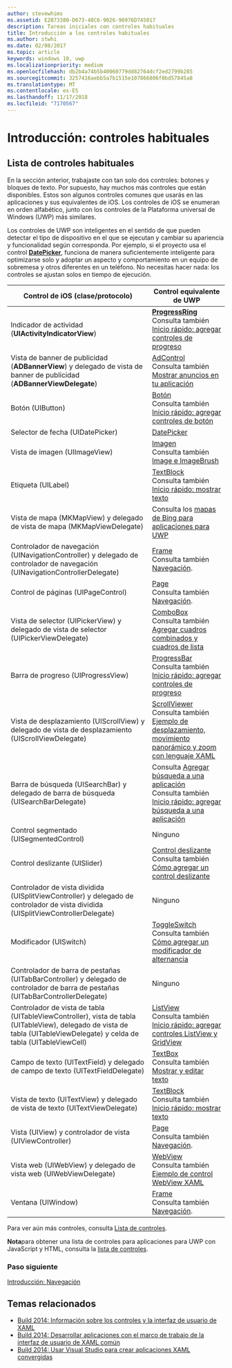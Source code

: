 ```yaml
---
author: stevewhims
ms.assetid: E2B73380-D673-48C6-9026-96976D745017
description: Tareas iniciales con controles habituales
title: Introducción a los controles habituales
ms.author: stwhi
ms.date: 02/08/2017
ms.topic: article
keywords: windows 10, uwp
ms.localizationpriority: medium
ms.openlocfilehash: db2b4a74b5b40060779dd82764dcf2ed2799b285
ms.sourcegitcommit: 3257416aebb5a7b1515e107866806f8bd57845a8
ms.translationtype: MT
ms.contentlocale: es-ES
ms.lasthandoff: 11/17/2018
ms.locfileid: "7170567"
---
```

# <a name="getting-started-common-controls"></a>Introducción: controles habituales


## <a name="common-controls-list"></a>Lista de controles habituales

En la sección anterior, trabajaste con tan solo dos controles: botones y bloques de texto. Por supuesto, hay muchos más controles que están disponibles. Estos son algunos controles comunes que usarás en las aplicaciones y sus equivalentes de iOS. Los controles de iOS se enumeran en orden alfabético, junto con los controles de la Plataforma universal de Windows (UWP) más similares.

Los controles de UWP son inteligentes en el sentido de que pueden detectar el tipo de dispositivo en el que se ejecutan y cambiar su apariencia y funcionalidad según corresponda. Por ejemplo, si el proyecto usa el control [**DatePicker**](https://msdn.microsoft.com/library/windows/apps/br211681), funciona de manera suficientemente inteligente para optimizarse solo y adoptar un aspecto y comportamiento en un equipo de sobremesa y otros diferentes en un teléfono. No necesitas hacer nada: los controles se ajustan solos en tiempo de ejecución.

| Control de iOS (clase/protocolo) | Control equivalente de UWP |
|------------------------------|--------------------------------------|
| Indicador de actividad (**UIActivityIndicatorView**) | [**ProgressRing**](https://msdn.microsoft.com/library/windows/apps/br227538) <br/> Consulta también [Inicio rápido: agregar controles de progreso](https://msdn.microsoft.com/library/windows/apps/xaml/hh780651) |
| Vista de banner de publicidad (**ADBannerView**) y delegado de vista de banner de publicidad (**ADBannerViewDelegate**) | [AdControl](https://msdn.microsoft.com/library/windows/apps/microsoft.advertising.winrt.ui.adcontrol.aspx) <br/> Consulta también [Mostrar anuncios en tu aplicación](../monetize/display-ads-in-your-app.md) |
| Botón (UIButton) | [Botón](https://msdn.microsoft.com/library/windows/apps/br209265) <br/> Consulta también [Inicio rápido: agregar controles de botón](https://msdn.microsoft.com/library/windows/apps/xaml/jj153346) |
| Selector de fecha (UIDatePicker) | [DatePicker](https://msdn.microsoft.com/library/windows/apps/br211681) |
| Vista de imagen (UIImageView) | [Imagen](https://msdn.microsoft.com/library/windows/apps/br242752) <br/> Consulta también [Image e ImageBrush](https://msdn.microsoft.com/library/windows/apps/mt280382) |
| Etiqueta (UILabel) | [TextBlock](https://msdn.microsoft.com/library/windows/apps/br209652) <br/> Consulta también [Inicio rápido: mostrar texto](https://msdn.microsoft.com/library/windows/apps/xaml/hh700392) |
| Vista de mapa (MKMapView) y delegado de vista de mapa (MKMapViewDelegate) | Consulta los [mapas de Bing para aplicaciones para UWP](http://go.microsoft.com/fwlink/p/?LinkId=263496) |
| Controlador de navegación (UINavigationController) y delegado de controlador de navegación (UINavigationControllerDelegate) | [Frame](https://msdn.microsoft.com/library/windows/apps/br242682) <br/> Consulta también [Navegación](https://msdn.microsoft.com/library/windows/apps/mt187344). |
| Control de páginas (UIPageControl) | [Page](https://msdn.microsoft.com/library/windows/apps/br227503) <br/> Consulta también [Navegación](https://msdn.microsoft.com/library/windows/apps/mt187344). |
| Vista de selector (UIPickerView) y delegado de vista de selector (UIPickerViewDelegate) | [ComboBox](https://msdn.microsoft.com/library/windows/apps/br209348) <br/> Consulta también [Agregar cuadros combinados y cuadros de lista](https://msdn.microsoft.com/library/windows/apps/xaml/hh780616) |
| Barra de progreso (UIProgressView) | [ProgressBar](https://msdn.microsoft.com/library/windows/apps/br227529) <br/> Consulta también [Inicio rápido: agregar controles de progreso](https://msdn.microsoft.com/library/windows/apps/xaml/hh780651) |
| Vista de desplazamiento (UIScrollView) y delegado de vista de desplazamiento (UIScrollViewDelegate) | [ScrollViewer](https://msdn.microsoft.com/library/windows/apps/br209527) <br/>  Consulta también [Ejemplo de desplazamiento, movimiento panorámico y zoom con lenguaje XAML](http://go.microsoft.com/fwlink/p/?LinkId=238577) |
| Barra de búsqueda (UISearchBar) y delegado de barra de búsqueda (UISearchBarDelegate) | Consulta [Agregar búsqueda a una aplicación](https://msdn.microsoft.com/library/windows/apps/xaml/jj130767) <br/>  Consulta también [Inicio rápido: agregar búsqueda a una aplicación](https://msdn.microsoft.com/library/windows/apps/xaml/hh868180) |
| Control segmentado (UISegmentedControl) | Ninguno |
| Control deslizante (UISlider) | [Control deslizante](https://msdn.microsoft.com/library/windows/apps/br209614) <br/>  Consulta también [Cómo agregar un control deslizante](https://msdn.microsoft.com/library/windows/apps/xaml/hh868197) |
| Controlador de vista dividida (UISplitViewController) y delegado de controlador de vista dividida (UISplitViewControllerDelegate) | Ninguno |
| Modificador (UISwitch) | [ToggleSwitch](https://msdn.microsoft.com/library/windows/apps/br209712) <br/>  Consulta también [Cómo agregar un modificador de alternancia](https://msdn.microsoft.com/library/windows/apps/xaml/hh868198) |
| Controlador de barra de pestañas (UITabBarController) y delegado de controlador de barra de pestañas (UITabBarControllerDelegate) | Ninguno |
| Controlador de vista de tabla (UITableViewController), vista de tabla (UITableView), delegado de vista de tabla (UITableViewDelegate) y celda de tabla (UITableViewCell) | [ListView](https://msdn.microsoft.com/library/windows/apps/br242878) <br/>  Consulta también [Inicio rápido: agregar controles ListView y GridView](https://msdn.microsoft.com/library/windows/apps/xaml/hh780650) |
| Campo de texto (UITextField) y delegado de campo de texto (UITextFieldDelegate) | [TextBox](https://msdn.microsoft.com/library/windows/apps/br209683) <br/>  Consulta también [Mostrar y editar texto](https://msdn.microsoft.com/library/windows/apps/mt280218) |
| Vista de texto (UITextView) y delegado de vista de texto (UITextViewDelegate) | [TextBlock](https://msdn.microsoft.com/library/windows/apps/br209652) <br/>  Consulta también [Inicio rápido: mostrar texto](https://msdn.microsoft.com/library/windows/apps/xaml/hh700392) |
| Vista (UIView) y controlador de vista (UIViewController) | [Page](https://msdn.microsoft.com/library/windows/apps/br227503) <br/>  Consulta también [Navegación](https://msdn.microsoft.com/library/windows/apps/mt187344). |
| Vista web (UIWebView) y delegado de vista web (UIWebViewDelegate) | [WebView](https://msdn.microsoft.com/library/windows/apps/br227702) <br/>  Consulta también [Ejemplo de control WebView XAML](http://go.microsoft.com/fwlink/p/?LinkId=238582) |
| Ventana (UIWindow) | [Frame](https://msdn.microsoft.com/library/windows/apps/br242682) <br/>  Consulta también [Navegación](https://msdn.microsoft.com/library/windows/apps/mt187344). |

Para ver aún más controles, consulta [Lista de controles](https://msdn.microsoft.com/library/windows/apps/mt185406).

**Nota**para obtener una lista de controles para aplicaciones para UWP con JavaScript y HTML, consulta la [lista de controles](https://msdn.microsoft.com/library/windows/apps/hh465453).

### <a name="next-step"></a>Paso siguiente

[Introducción: Navegación](getting-started-navigation.md)

## <a name="related-topics"></a>Temas relacionados

* [Build 2014: Información sobre los controles y la interfaz de usuario de XAML](http://go.microsoft.com/fwlink/p/?LinkID=397897)
* [Build 2014: Desarrollar aplicaciones con el marco de trabajo de la interfaz de usuario de XAML común](http://go.microsoft.com/fwlink/p/?LinkID=397898)
* [Build 2014: Usar Visual Studio para crear aplicaciones XAML convergidas](http://go.microsoft.com/fwlink/p/?LinkID=397876)
